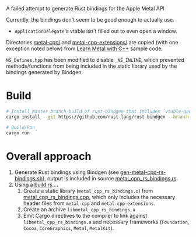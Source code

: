 A failed attempt to generate Rust bindings for the Apple Metal API

Currently, the bindings don't seem to be good enough to actually use.
- `ApplicationDelegate`'s vtable isn't filled out to even open a window.

Directories [metal-cpp/](./metal-cpp/) and [metal-cpp-extensions/](./metal-cpp-extensions/) are copied (with one exception noted below)
from [Learn Metal with C++](https://developer.apple.com/metal/sample-code/?q=Learn%20Metal%20with%20C)
sample code.

`NS_Defines.hpp` has been modified to disable `_NS_INLINE`, which prevented methods/functions from
being included in the static library used by the bindings generated by Bindgen.

# Build

```sh
# Install master branch build of rust-bindgen that includes `vtable-generation`
cargo install --git https://github.com/rust-lang/rust-bindgen --branch master bindgen

# Build/Run
cargo run
```

# Overall approach

1. Generate Rust bindings using Bindgen (see [gen-metal-cpp-rs-bindings.sh](gen-metal-cpp-rs-bindings.sh)),
   output is included in source [metal_cpp_rs_bindings.rs](src/metal_cpp_rs_bindings.rs).
2. Using a [build.rs](./build.rs)....
   1. Create a static library (`metal_cpp_rs_bindings.o`) from [metal_cpp_rs_bindings.cpp](src/metal_cpp_rs_bindings.cpp), which
       only includes the necessary header files from `metal-cpp` and `metal-cpp-extensions`.
   2. Create an archive `libmetal_cpp_rs_bindings.a`
   3. Emit Cargo directives to the compiler to link against `libmetal_cpp_rs_bindings.a` and
       necessary frameworks (`Foundation`, `Cocoa`, `CoreGraphics`, `Metal`, `MetalKit`).
